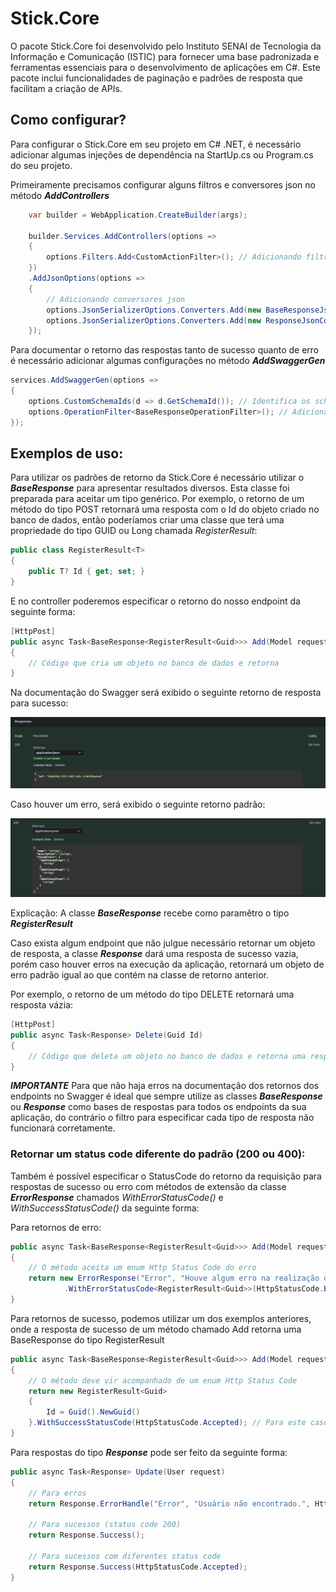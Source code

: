# Stick.Core

O pacote Stick.Core foi desenvolvido pelo Instituto SENAI de Tecnologia da Informação e Comunicação (ISTIC) para fornecer uma base padronizada e ferramentas essenciais para o desenvolvimento de aplicações em C#. Este pacote inclui funcionalidades de paginação e padrões de resposta que facilitam a criação de APIs.

## Como configurar?

Para configurar o Stick.Core em seu projeto em C# .NET, é necessário adicionar algumas injeções de dependência na StartUp.cs ou Program.cs do seu projeto.

Primeiramente precisamos configurar alguns filtros e conversores json no método ***AddControllers***

```csharp
    var builder = WebApplication.CreateBuilder(args);

    builder.Services.AddControllers(options =>
    {
        options.Filters.Add<CustomActionFilter>(); // Adicionando filtro
    })
    .AddJsonOptions(options =>
    {
        // Adicionando conversores json
        options.JsonSerializerOptions.Converters.Add(new BaseResponseJsonConverterFactory());
        options.JsonSerializerOptions.Converters.Add(new ResponseJsonConverterFactory());
    });
```

Para documentar o retorno das respostas tanto de sucesso quanto de erro é necessário adicionar algumas configurações no método ***AddSwaggerGen***

```csharp
services.AddSwaggerGen(options =>
{
    options.CustomSchemaIds(d => d.GetSchemaId()); // Identifica os schemas genéricos e adiciona-os
    options.OperationFilter<BaseResponseOperationFilter>(); // Adicionando filtros para os tipos de resposta
});
```

## Exemplos de uso:

Para utilizar os padrões de retorno da Stick.Core é necessário utilizar o ***BaseResponse<T>*** para apresentar resultados diversos. Esta classe foi preparada para aceitar um tipo genérico.
Por exemplo, o retorno de um método do tipo POST retornará uma resposta com o Id do objeto criado no banco de dados, então poderíamos criar uma classe que terá uma propriedade do tipo GUID ou Long chamada *RegisterResult*:

```csharp
public class RegisterResult<T>
{
    public T? Id { get; set; }
}
```

E no controller poderemos especificar o retorno do nosso endpoint da seguinte forma:

```csharp
[HttpPost]
public async Task<BaseResponse<RegisterResult<Guid>>> Add(Model request)
{
    // Código que cria um objeto no banco de dados e retorna
}
```

Na documentação do Swagger será exibido o seguinte retorno de resposta para sucesso:

![swagger1 img](/readme-imgs/swagger_1.png)

Caso houver um erro, será exibido o seguinte retorno padrão:

![swagger2 img](/readme-imgs/swagger_2.png)

Explicação: A classe ***BaseResponse<T>*** recebe como paramêtro o tipo ***RegisterResult<Guid>***

Caso exista algum endpoint que não julgue necessário retornar um objeto de resposta, a classe ***Response*** dará uma resposta de sucesso vazia, porém caso houver erros na execução da aplicação, retornará um objeto de erro padrão igual ao que contém na classe de retorno anterior.

Por exemplo, o retorno de um método do tipo DELETE retornará uma resposta vázia:

```csharp
[HttpPost]
public async Task<Response> Delete(Guid Id)
{
    // Código que deleta um objeto no banco de dados e retorna uma resposta vazia
}
```

***IMPORTANTE***
Para que não haja erros na documentação dos retornos dos endpoints no Swagger é ideal que sempre utilize as classes ***BaseResponse<T>*** ou ***Response*** como bases de respostas para todos os endpoints da sua aplicação, do contrário o filtro para especificar cada tipo de resposta não funcionará corretamente.

### Retornar um status code diferente do padrão (200 ou 400):

Também é possível especificar o StatusCode do retorno da requisição para respostas de sucesso ou erro com métodos de extensão da classe ***ErrorResponse*** chamados *WithErrorStatusCode<T>()* e *WithSuccessStatusCode()* da seguinte forma:

Para retornos de erro:
```csharp
public async Task<BaseResponse<RegisterResult<Guid>>> Add(Model request)
{
    // O método aceita um enum Http Status Code do erro
    return new ErrorResponse("Error", "Houve algum erro na realização da operação.")
            .WithErrorStatusCode<RegisterResult<Guid>>(HttpStatusCode.BadRequest); // É necessário especificar o tipo de retorno do método
}
```

Para retornos de sucesso, podemos utilizar um dos exemplos anteriores, onde a resposta de sucesso de um método chamado Add retorna uma BaseResponse do tipo RegisterResult<Guid>
```csharp
public async Task<BaseResponse<RegisterResult<Guid>>> Add(Model request)
{
    // O método deve vir acompanhado de um enum Http Status Code
    return new RegisterResult<Guid>
    {
        Id = Guid().NewGuid()
    }.WithSuccessStatusCode(HttpStatusCode.Accepted); // Para este caso, não é necessário especificar o tipo de retorno do método
}
```

Para respostas do tipo ***Response*** pode ser feito da seguinte forma:

```csharp
public async Task<Response> Update(User request)
{
    // Para erros
    return Response.ErrorHandle("Error", "Usuário não encontrado.", HttpStatusCode.NotFound);

    // Para sucessos (status code 200)
    return Response.Success();

    // Para sucessos com diferentes status code
    return Response.Success(HttpStatusCode.Accepted);
}
```